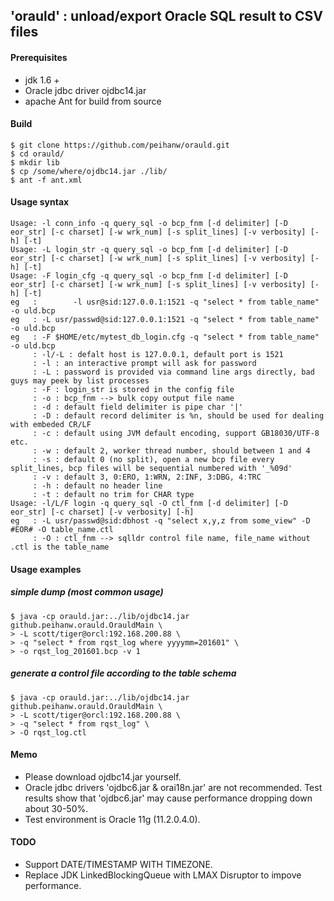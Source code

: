 'orauld' : unload/export Oracle SQL result to CSV files
-------------------------------------------------------

#### Prerequisites

- jdk 1.6 +
- Oracle jdbc driver ojdbc14.jar
- apache Ant for build from source

#### Build

```
$ git clone https://github.com/peihanw/orauld.git
$ cd orauld/
$ mkdir lib
$ cp /some/where/ojdbc14.jar ./lib/
$ ant -f ant.xml
```

#### Usage syntax

```
Usage: -l conn_info -q query_sql -o bcp_fnm [-d delimiter] [-D eor_str] [-c charset] [-w wrk_num] [-s split_lines] [-v verbosity] [-h] [-t]
Usage: -L login_str -q query_sql -o bcp_fnm [-d delimiter] [-D eor_str] [-c charset] [-w wrk_num] [-s split_lines] [-v verbosity] [-h] [-t]
Usage: -F login_cfg -q query_sql -o bcp_fnm [-d delimiter] [-D eor_str] [-c charset] [-w wrk_num] [-s split_lines] [-v verbosity] [-h] [-t]
eg   :        -l usr@sid:127.0.0.1:1521 -q "select * from table_name" -o uld.bcp
eg   : -L usr/passwd@sid:127.0.0.1:1521 -q "select * from table_name" -o uld.bcp
eg   : -F $HOME/etc/mytest_db_login.cfg -q "select * from table_name" -o uld.bcp
     : -l/-L : defalt host is 127.0.0.1, default port is 1521
     : -l : an interactive prompt will ask for password
     : -L : password is provided via command line args directly, bad guys may peek by list processes
     : -F : login_str is stored in the config file
     : -o : bcp_fnm --> bulk copy output file name
     : -d : default field delimiter is pipe char '|'
     : -D : default record delimiter is %n, should be used for dealing with embeded CR/LF
     : -c : default using JVM default encoding, support GB18030/UTF-8 etc.
     : -w : default 2, worker thread number, should between 1 and 4
     : -s : default 0 (no split), open a new bcp file every split_lines, bcp files will be sequential numbered with '_%09d'
     : -v : default 3, 0:ERO, 1:WRN, 2:INF, 3:DBG, 4:TRC
     : -h : default no header line
     : -t : default no trim for CHAR type
Usage: -l/L/F login -q query_sql -O ctl_fnm [-d delimiter] [-D eor_str] [-c charset] [-v verbosity] [-h]
eg   : -L usr/passwd@sid:dbhost -q "select x,y,z from some_view" -D #EOR# -O table_name.ctl
     : -O : ctl_fnm --> sqlldr control file name, file_name without .ctl is the table_name
```

#### Usage examples

##### simple dump (most common usage)

```
$ java -cp orauld.jar:../lib/ojdbc14.jar github.peihanw.orauld.OrauldMain \
> -L scott/tiger@orcl:192.168.200.88 \
> -q "select * from rqst_log where yyyymm=201601" \
> -o rqst_log_201601.bcp -v 1
```

##### generate a control file according to the table schema

```
$ java -cp orauld.jar:../lib/ojdbc14.jar github.peihanw.orauld.OrauldMain \
> -L scott/tiger@orcl:192.168.200.88 \
> -q "select * from rqst_log" \
> -O rqst_log.ctl
```

#### Memo

- Please download ojdbc14.jar yourself.
- Oracle jdbc drivers 'ojdbc6.jar & orai18n.jar' are not recommended. Test results show that 'ojdbc6.jar' may cause performance dropping down about 30-50%.
- Test environment is Oracle 11g (11.2.0.4.0).

#### TODO

- Support DATE/TIMESTAMP WITH TIMEZONE.
- Replace JDK LinkedBlockingQueue with LMAX Disruptor to impove performance.

